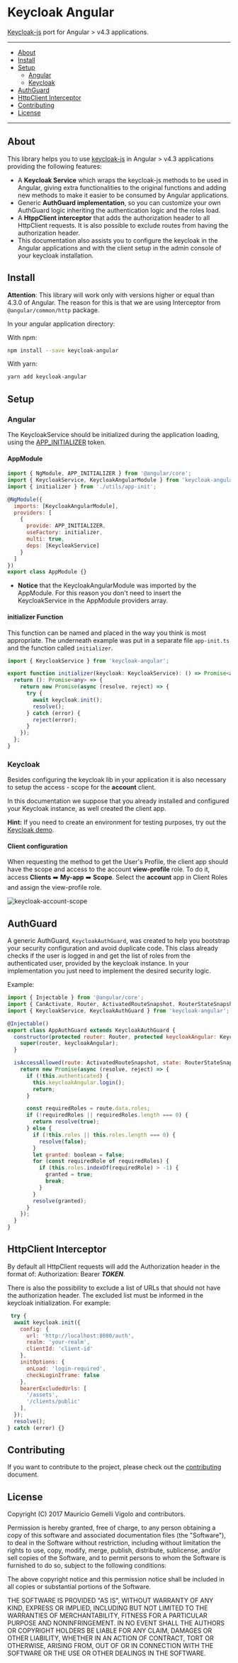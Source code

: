 # Keycloak Angular

[Keycloak-js](https://github.com/keycloak/keycloak-js-bower) port for Angular > v4.3 applications.

---

* [About](#about)
* [Install](#install)
* [Setup](#setup)
  * [Angular](#angular)
  * [Keycloak](#keycloak)
* [AuthGuard](#authguard)
* [HttpClient Interceptor](#httpclient-interceptor)
* [Contributing](#contributing)
* [License](#license)

---

## About

This library helps you to use [keycloak-js](https://github.com/keycloak/keycloak-js-bower) in Angular > v4.3 applications providing the following features:

* A **Keycloak Service** which wraps the keycloak-js methods to be used in Angular, giving extra
  functionalities to the original functions and adding new methods to make it easier to be consumed by
  Angular applications.
* Generic **AuthGuard implementation**, so you can customize your own AuthGuard logic inheriting the authentication logic and the roles load.
* A **HtppClient interceptor** that adds the authorization header to all HttpClient requests.
  It is also possible to exclude routes from having the authorization header.
* This documentation also assists you to configure the keycloak in the Angular applications and with
  the client setup in the admin console of your keycloak installation.

## Install

**Attention**: This library will work only with versions higher or equal than 4.3.0 of Angular. The reason for this is that we are using Interceptor from `@angular/common/http` package.

In your angular application directory:

With npm:

```sh
npm install --save keycloak-angular
```

With yarn:

```sh
yarn add keycloak-angular
```

## Setup

### Angular

The KeycloakService should be initialized during the application loading, using the [APP_INITIALIZER](https://angular.io/api/core/APP_INITIALIZER) token.

#### AppModule

```js
import { NgModule, APP_INITIALIZER } from '@angular/core';
import { KeycloakService, KeycloakAngularModule } from 'keycloak-angular';
import { initializer } from './utils/app-init';

@NgModule({
  imports: [KeycloakAngularModule],
  providers: [
    {
      provide: APP_INITIALIZER,
      useFactory: initializer,
      multi: true,
      deps: [KeycloakService]
    }
  ]
})
export class AppModule {}
```

* **Notice** that the KeycloakAngularModule was imported by the AppModule. For this reason you don't need to insert the KeycloakService in the AppModule providers array.

#### initializer Function

This function can be named and placed in the way you think is most appropriate. The
underneath example was put in a separate file `app-init.ts` and the function called
`initializer`.

```js
import { KeycloakService } from 'keycloak-angular';

export function initializer(keycloak: KeycloakService): () => Promise<any> {
  return (): Promise<any> => {
    return new Promise(async (resolve, reject) => {
      try {
        await keycloak.init();
        resolve();
      } catch (error) {
        reject(error);
      }
    });
  };
}
```

### Keycloak

Besides configuring the keycloak lib in your application it is also necessary to setup the
access - scope for the **account** client.

In this documentation we suppose that you already installed and configured your Keycloak
instance, as well created the client app.

**Hint:** If you need to create an environment for testing purposes, try out the [Keycloak demo](http://www.keycloak.org/downloads.html).

#### Client configuration

When requesting the method to get the User's Profile, the client app should have the scope and access to the account **view-profile** role. To do it, access **Clients** :arrow_right: **My-app** :arrow_right: **Scope**. Select the **account** app in Client Roles and assign the view-profile role.

![keycloak-account-scope](./docs/images/keycloak-account-scope.png)

## AuthGuard

A generic AuthGuard, `KeycloakAuthGuard`, was created to help you bootstrap your security configuration and avoid duplicate code. This class already checks if the user is logged in and get the list of roles from the authenticated user, provided by the keycloak instance. In your implementation you just need to implement the desired security logic.

Example:

```js
import { Injectable } from '@angular/core';
import { CanActivate, Router, ActivatedRouteSnapshot, RouterStateSnapshot } from '@angular/router';
import { KeycloakService, KeycloakAuthGuard } from 'keycloak-angular';

@Injectable()
export class AppAuthGuard extends KeycloakAuthGuard {
  constructor(protected router: Router, protected keycloakAngular: KeycloakService) {
    super(router, keycloakAngular);
  }

  isAccessAllowed(route: ActivatedRouteSnapshot, state: RouterStateSnapshot): Promise<boolean> {
    return new Promise(async (resolve, reject) => {
      if (!this.authenticated) {
        this.keycloakAngular.login();
        return;
      }

      const requiredRoles = route.data.roles;
      if (!requiredRoles || requiredRoles.length === 0) {
        return resolve(true);
      } else {
        if (!this.roles || this.roles.length === 0) {
          resolve(false);
        }
        let granted: boolean = false;
        for (const requiredRole of requiredRoles) {
          if (this.roles.indexOf(requiredRole) > -1) {
            granted = true;
            break;
          }
        }
        resolve(granted);
      }
    });
  }
}
```

## HttpClient Interceptor

By default all HttpClient requests will add the Authorization header in the format of: Authorization: Bearer **_TOKEN_**.

There is also the possibility to exclude a list of URLs that should not have the authorization header. The excluded list must be informed in the keycloak initialization. For example:

```js
 try {
  await keycloak.init({
    config: {
      url: 'http://localhost:8080/auth',
      realm: 'your-realm',
      clientId: 'client-id'
    },
    initOptions: {
      onLoad: 'login-required',
      checkLoginIframe: false
    },
    bearerExcludedUrls: [
      '/assets',
      '/clients/public'
    ],
  });
  resolve();
} catch (error) {}
```

## Contributing

If you want to contribute to the project, please check out the [contributing](CONTRIBUTING.md)
document.

## License

Copyright (C) 2017 Mauricio Gemelli Vigolo and contributors.

Permission is hereby granted, free of charge, to any person obtaining a copy
of this software and associated documentation files (the "Software"), to deal
in the Software without restriction, including without limitation the rights
to use, copy, modify, merge, publish, distribute, sublicense, and/or sell
copies of the Software, and to permit persons to whom the Software is
furnished to do so, subject to the following conditions:

The above copyright notice and this permission notice shall be included in
all copies or substantial portions of the Software.

THE SOFTWARE IS PROVIDED "AS IS", WITHOUT WARRANTY OF ANY KIND, EXPRESS OR
IMPLIED, INCLUDING BUT NOT LIMITED TO THE WARRANTIES OF MERCHANTABILITY,
FITNESS FOR A PARTICULAR PURPOSE AND NONINFRINGEMENT. IN NO EVENT SHALL THE
AUTHORS OR COPYRIGHT HOLDERS BE LIABLE FOR ANY CLAIM, DAMAGES OR OTHER
LIABILITY, WHETHER IN AN ACTION OF CONTRACT, TORT OR OTHERWISE, ARISING FROM,
OUT OF OR IN CONNECTION WITH THE SOFTWARE OR THE USE OR OTHER DEALINGS IN
THE SOFTWARE.
